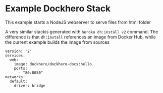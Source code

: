 Example Dockhero Stack
=======================

This example starts a NodeJS webserver to serve files from html folder

A very similar stackis generated with `heroku dh:install v2` command. The difference is 
that `dh:install` references an image from Docker Hub, while the current example builds the image from sources

```
version: '2'
services:
  web:
    image: dockhero/dockhero-docs:hello
    ports:
      - "80:8080"
networks:
  default:
    driver: bridge
```    
